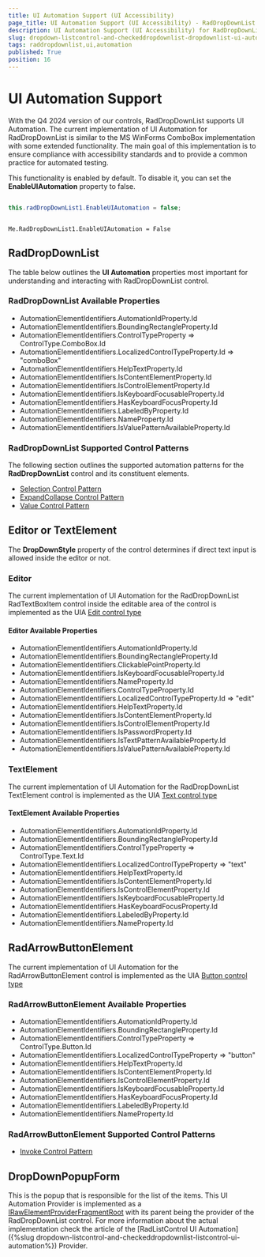 ```yaml
---
title: UI Automation Support (UI Accessibility)
page_title: UI Automation Support (UI Accessibility) - RadDropDownList
description: UI Automation Support (UI Accessibility) for RadDropDownList.   
slug: dropdown-listcontrol-and-checkeddropdownlist-dropdownlist-ui-automation
tags: raddropdownlist,ui,automation
published: True
position: 16
---
```


# UI Automation Support

With the Q4 2024 version of our controls, RadDropDownList supports UI Automation. The current implementation of UI Automation for RadDropDownList is similar to the MS WinForms ComboBox implementation with some extended functionality. The main goal of this implementation is to ensure compliance with accessibility standards and to provide a common practice for automated testing. 

This functionality is enabled by default. To disable it, you can set the __EnableUIAutomation__ property to false.


````C#

this.radDropDownList1.EnableUIAutomation = false;

````
````VB.NET

Me.RadDropDownList1.EnableUIAutomation = False

````

## RadDropDownList 

The table below outlines the __UI Automation__ properties most important for understanding and interacting with RadDropDownList control.

### RadDropDownList Available Properties

* AutomationElementIdentifiers.AutomationIdProperty.Id 
* AutomationElementIdentifiers.BoundingRectangleProperty.Id 
* AutomationElementIdentifiers.ControlTypeProperty => ControlType.ComboBox.Id
* AutomationElementIdentifiers.LocalizedControlTypeProperty.Id  => "comboBox"
* AutomationElementIdentifiers.HelpTextProperty.Id 
* AutomationElementIdentifiers.IsContentElementProperty.Id 
* AutomationElementIdentifiers.IsControlElementProperty.Id 
* AutomationElementIdentifiers.IsKeyboardFocusableProperty.Id 
* AutomationElementIdentifiers.HasKeyboardFocusProperty.Id 
* AutomationElementIdentifiers.LabeledByProperty.Id 
* AutomationElementIdentifiers.NameProperty.Id 
* AutomationElementIdentifiers.IsValuePatternAvailableProperty.Id 

### RadDropDownList Supported Control Patterns

The following section outlines the supported automation patterns for the __RadDropDownList__ control and its constituent elements.

* [Selection Control Pattern](https://learn.microsoft.com/en-us/windows/win32/winauto/uiauto-implementingselection)
* [ExpandCollapse Control Pattern](https://learn.microsoft.com/en-us/windows/win32/winauto/uiauto-implementingexpandcollapse)
* [Value Control Pattern](https://learn.microsoft.com/en-us/windows/win32/winauto/uiauto-implementingvalue)

## Editor or TextElement

The __DropDownStyle__ property of the control determines if direct text input is allowed inside the editor or not. 

### Editor

The current implementation of UI Automation for the RadDropDownList RadTextBoxItem control inside the editable area of the control is implemented as the UIA [Edit control type](https://learn.microsoft.com/en-us/windows/win32/winauto/uiauto-supporteditcontroltype)

#### Editor Available Properties

* AutomationElementIdentifiers.AutomationIdProperty.Id 
* AutomationElementIdentifiers.BoundingRectangleProperty.Id
* AutomationElementIdentifiers.ClickablePointProperty.Id
* AutomationElementIdentifiers.IsKeyboardFocusableProperty.Id
* AutomationElementIdentifiers.NameProperty.Id 
* AutomationElementIdentifiers.ControlTypeProperty.Id
* AutomationElementIdentifiers.LocalizedControlTypeProperty.Id => "edit"
* AutomationElementIdentifiers.HelpTextProperty.Id
* AutomationElementIdentifiers.IsContentElementProperty.Id
* AutomationElementIdentifiers.IsControlElementProperty.Id
* AutomationElementIdentifiers.IsPasswordProperty.Id
* AutomationElementIdentifiers.IsTextPatternAvailableProperty.Id
* AutomationElementIdentifiers.IsValuePatternAvailableProperty.Id

### TextElement

The current implementation of UI Automation for the RadDropDownList TextElement control is implemented as the UIA [Text control type](https://learn.microsoft.com/en-us/windows/win32/winauto/uiauto-supporttextcontroltype)

#### TextElement Available Properties

* AutomationElementIdentifiers.AutomationIdProperty.Id
* AutomationElementIdentifiers.BoundingRectangleProperty.Id
* AutomationElementIdentifiers.ControlTypeProperty => ControlType.Text.Id
* AutomationElementIdentifiers.LocalizedControlTypeProperty => "text"
* AutomationElementIdentifiers.HelpTextProperty.Id
* AutomationElementIdentifiers.IsContentElementProperty.Id
* AutomationElementIdentifiers.IsControlElementProperty.Id
* AutomationElementIdentifiers.IsKeyboardFocusableProperty.Id
* AutomationElementIdentifiers.HasKeyboardFocusProperty.Id
* AutomationElementIdentifiers.LabeledByProperty.Id
* AutomationElementIdentifiers.NameProperty.Id

## RadArrowButtonElement

The current implementation of UI Automation for the RadArrowButtonElement control is implemented as the UIA [Button control type](https://learn.microsoft.com/en-us/windows/win32/winauto/uiauto-supportbuttoncontroltype)

### RadArrowButtonElement Available Properties

* AutomationElementIdentifiers.AutomationIdProperty.Id
* AutomationElementIdentifiers.BoundingRectangleProperty.Id
* AutomationElementIdentifiers.ControlTypeProperty => ControlType.Button.Id
* AutomationElementIdentifiers.LocalizedControlTypeProperty => "button"
* AutomationElementIdentifiers.HelpTextProperty.Id
* AutomationElementIdentifiers.IsContentElementProperty.Id
* AutomationElementIdentifiers.IsControlElementProperty.Id
* AutomationElementIdentifiers.IsKeyboardFocusableProperty.Id
* AutomationElementIdentifiers.HasKeyboardFocusProperty.Id
* AutomationElementIdentifiers.LabeledByProperty.Id
* AutomationElementIdentifiers.NameProperty.Id

### RadArrowButtonElement Supported Control Patterns

* [Invoke Control Pattern](https://learn.microsoft.com/en-us/windows/win32/winauto/uiauto-implementinginvoke)

## DropDownPopupForm

This is the popup that is responsible for the list of the items. This UI Automation Provider is implemented as a [IRawElementProviderFragmentRoot](https://learn.microsoft.com/en-us/dotnet/api/system.windows.automation.provider.irawelementproviderfragmentroot?view=windowsdesktop-8.0) with its parent being the provider of the RadDropDownList control. For more information about the actual implementation check the article of the [RadListControl UI Automation]({%slug dropdown-listcontrol-and-checkeddropdownlist-listcontrol-ui-automation%}) Provider.


